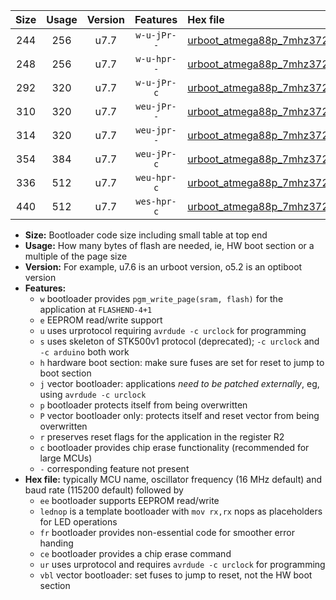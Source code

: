|Size|Usage|Version|Features|Hex file|
|:-:|:-:|:-:|:-:|:--|
|244|256|u7.7|`w-u-jPr--`|[urboot_atmega88p_7mhz3728_460800bps_lednop_ur_vbl.hex](https://raw.githubusercontent.com/stefanrueger/urboot.hex/main/mcus/atmega88p/fcpu_7mhz3728/460800_bps/urboot_atmega88p_7mhz3728_460800bps_lednop_ur_vbl.hex)|
|248|256|u7.7|`w-u-hpr--`|[urboot_atmega88p_7mhz3728_460800bps_lednop_fr_ur.hex](https://raw.githubusercontent.com/stefanrueger/urboot.hex/main/mcus/atmega88p/fcpu_7mhz3728/460800_bps/urboot_atmega88p_7mhz3728_460800bps_lednop_fr_ur.hex)|
|292|320|u7.7|`w-u-jPr-c`|[urboot_atmega88p_7mhz3728_460800bps_lednop_fr_ce_ur_vbl.hex](https://raw.githubusercontent.com/stefanrueger/urboot.hex/main/mcus/atmega88p/fcpu_7mhz3728/460800_bps/urboot_atmega88p_7mhz3728_460800bps_lednop_fr_ce_ur_vbl.hex)|
|310|320|u7.7|`weu-jPr--`|[urboot_atmega88p_7mhz3728_460800bps_ee_lednop_ur_vbl.hex](https://raw.githubusercontent.com/stefanrueger/urboot.hex/main/mcus/atmega88p/fcpu_7mhz3728/460800_bps/urboot_atmega88p_7mhz3728_460800bps_ee_lednop_ur_vbl.hex)|
|314|320|u7.7|`weu-jpr--`|[urboot_atmega88p_7mhz3728_460800bps_ee_lednop_fr_ur_vbl.hex](https://raw.githubusercontent.com/stefanrueger/urboot.hex/main/mcus/atmega88p/fcpu_7mhz3728/460800_bps/urboot_atmega88p_7mhz3728_460800bps_ee_lednop_fr_ur_vbl.hex)|
|354|384|u7.7|`weu-jPr-c`|[urboot_atmega88p_7mhz3728_460800bps_ee_lednop_fr_ce_ur_vbl.hex](https://raw.githubusercontent.com/stefanrueger/urboot.hex/main/mcus/atmega88p/fcpu_7mhz3728/460800_bps/urboot_atmega88p_7mhz3728_460800bps_ee_lednop_fr_ce_ur_vbl.hex)|
|336|512|u7.7|`weu-hpr-c`|[urboot_atmega88p_7mhz3728_460800bps_ee_lednop_fr_ce_ur.hex](https://raw.githubusercontent.com/stefanrueger/urboot.hex/main/mcus/atmega88p/fcpu_7mhz3728/460800_bps/urboot_atmega88p_7mhz3728_460800bps_ee_lednop_fr_ce_ur.hex)|
|440|512|u7.7|`wes-hpr-c`|[urboot_atmega88p_7mhz3728_460800bps_ee_lednop_fr_ce.hex](https://raw.githubusercontent.com/stefanrueger/urboot.hex/main/mcus/atmega88p/fcpu_7mhz3728/460800_bps/urboot_atmega88p_7mhz3728_460800bps_ee_lednop_fr_ce.hex)|

- **Size:** Bootloader code size including small table at top end
- **Usage:** How many bytes of flash are needed, ie, HW boot section or a multiple of the page size
- **Version:** For example, u7.6 is an urboot version, o5.2 is an optiboot version
- **Features:**
  + `w` bootloader provides `pgm_write_page(sram, flash)` for the application at `FLASHEND-4+1`
  + `e` EEPROM read/write support
  + `u` uses urprotocol requiring `avrdude -c urclock` for programming
  + `s` uses skeleton of STK500v1 protocol (deprecated); `-c urclock` and `-c arduino` both work
  + `h` hardware boot section: make sure fuses are set for reset to jump to boot section
  + `j` vector bootloader: applications *need to be patched externally*, eg, using `avrdude -c urclock`
  + `p` bootloader protects itself from being overwritten
  + `P` vector bootloader only: protects itself and reset vector from being overwritten
  + `r` preserves reset flags for the application in the register R2
  + `c` bootloader provides chip erase functionality (recommended for large MCUs)
  + `-` corresponding feature not present
- **Hex file:** typically MCU name, oscillator frequency (16 MHz default) and baud rate (115200 default) followed by
  + `ee` bootloader supports EEPROM read/write
  + `lednop` is a template bootloader with `mov rx,rx` nops as placeholders for LED operations
  + `fr` bootloader provides non-essential code for smoother error handing
  + `ce` bootloader provides a chip erase command
  + `ur` uses urprotocol and requires `avrdude -c urclock` for programming
  + `vbl` vector bootloader: set fuses to jump to reset, not the HW boot section
